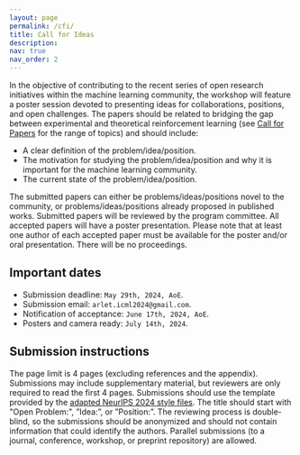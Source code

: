 ```yaml
---
layout: page
permalink: /cfi/
title: Call for Ideas
description:
nav: true
nav_order: 2
---
```


In the objective of contributing to the recent series of open research initiatives within the machine learning community, the workshop will feature a poster session devoted to presenting ideas for collaborations, positions, and open challenges. The papers should be related to bridging the gap between experimental and theoretical reinforcement learning (see [Call for Papers](/cfp) for the range of topics) and should include:
- A clear definition of the problem/idea/position.
- The motivation for studying the problem/idea/position and why it is important for the machine learning community.
- The current state of the problem/idea/position.

The submitted papers can either be problems/ideas/positions novel to the community, or problems/ideas/positions already proposed in published works. Submitted papers will be reviewed by the program committee. All accepted papers will have a poster presentation. Please note that at least one author of each accepted paper must be available for the poster and/or oral presentation. There will be no proceedings.

<h2>Important dates</h2>

- Submission deadline: ``May 29th, 2024, AoE``.
- Submission email: ``arlet.icml2024@gmail.com``.
- Notification of acceptance: ``June 17th, 2024, AoE``.
- Posters and camera ready: ``July 14th, 2024``.

<h2>Submission instructions</h2>

The page limit is 4 pages (excluding references and the appendix). Submissions may include supplementary material, but reviewers are only required to read the first 4 pages. Submissions should use the template provided by the [adapted NeurIPS 2024 style files](/assets/files/arlet2024_styles.zip). The title should start with "Open Problem:", ”Idea:”, or ”Position:”. The reviewing process is double-blind, so the submissions should be anonymized and should not contain information that could identify the authors. Parallel submissions (to a journal, conference, workshop, or preprint repository) are allowed.
